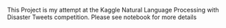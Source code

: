 This Project is my attempt at the Kaggle Natural Language Processing with Disaster Tweets competition. Please see notebook for more details
